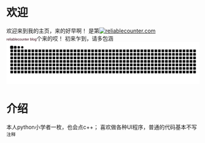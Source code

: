 # 欢迎
欢迎来到我的主页，来的好早啊！
是第<a href="http://www.reliablecounter.com" target="_blank"><img src="http://www.reliablecounter.com/count.php?page=github.com/zhuo-yue-shi/zhuo-yue-shi&digit=style/plain/10/&reloads=0" alt="reliablecounter.com" title="reliablecounter.com" border="0"></a><br /><a href="http://relia" target="_blank" style="font-family: Geneva, Arial; font-size: 9px; color: #330010; text-decoration: none;">reliablecounter blog</a>个来的哎！
初来乍到，请多包涵
<picture>
  <source media="(prefers-color-scheme: dark)" srcset="https://raw.githubusercontent.com/zhuo-yue-shi/zhuo-yue-shi/output/github-contribution-grid-snake-dark.svg">
  <source media="(prefers-color-scheme: light)" srcset="https://raw.githubusercontent.com/zhuo-yue-shi/zhuo-yue-shi/output/github-contribution-grid-snake.svg">
  <img alt="github contribution grid snake animation" src="https://raw.githubusercontent.com/zhuo-yue-shi/zhuo-yue-shi/output/github-contribution-grid-snake.svg">
</picture>

# 介绍
本人python小学者一枚，也会点c++；
喜欢做各种UI程序，普通的代码基本不写`注释`